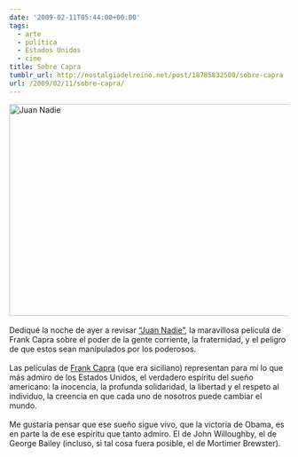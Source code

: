 ```yaml
---
date: '2009-02-11T05:44:00+00:00'
tags:
  - arte
  - política
  - Estados Unidos
  - cine
title: Sobre Capra
tumblr_url: http://nostalgiadelreino.net/post/18785832500/sobre-capra
url: /2009/02/11/sobre-capra/
---
```


<p><img src="http://nostalgiadelreino.net/blog/wp-content/uploads/2009/02/juan_nadie.jpg" alt="Juan Nadie" title="Juan Nadie" width="550" height="382" class="aligncenter size-full wp-image-436"/><br/><br/>Dediqué la noche de ayer a revisar <a href="http://en.wikipedia.org/wiki/Meet_John_Doe">&ldquo;Juan Nadie&rdquo;</a>, la maravillosa película de Frank Capra sobre el poder de la gente corriente, la fraternidad, y el peligro de que estos sean manipulados por los poderosos.<br/><br/>Las películas de <a href="http://es.wikipedia.org/wiki/Frank_Capra">Frank Capra</a> (que era siciliano) representan para mí lo que más admiro de los Estados Unidos, el verdadero espíritu del sueño americano: la inocencia, la profunda solidaridad, la libertad y el respeto al individuo, la creencia en que cada uno de nosotros puede cambiar el mundo.<br/><br/>Me gustaría pensar que ese sueño sigue vivo, que la victoria de Obama, es en parte la de ese espíritu que tanto admiro. El de John Willoughby, el de George Bailey (incluso, si tal cosa fuera posible, el de Mortimer Brewster).</p><div class="blogger-post-footer"><img width="1" height="1" src="https://blogger.googleusercontent.com/tracker/1180118427259117074-1105901322485010215?l=nostalgiadelreino.blogspot.com" alt=""/></div>